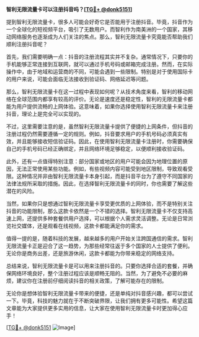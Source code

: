 **智利无限流量卡可以注册抖音吗？[[TG💪+ @donk5151](https://t.me/s/donk5151)]**

提到智利无限流量卡，很多人可能会好奇它是否能用于注册抖音。毕竟，抖音作为一个全球化的短视频平台，吸引了无数用户。而智利作为南美洲的一个国家，其移动网络服务也逐渐成为人们关注的焦点。那么，智利无限流量卡究竟能否帮助我们顺利注册抖音呢？

首先，我们需要明确一点：抖音的注册流程其实并不复杂。通常情况下，只要你的手机能够正常连接到互联网，就可以通过手机号码或邮箱完成注册。然而，在实际操作中，由于地域和运营商的不同，可能会遇到一些限制。特别是对于使用国际卡的用户来说，可能会面临无法接收到验证码、网络延迟等问题。

那么，智利无限流量卡在这一过程中表现如何呢？从技术角度来看，智利的移动网络在全球范围内都享有较高的评价。无论是速度还是稳定性，智利的无限流量卡都能为用户提供流畅的上网体验。这意味着，如果你选择使用智利无限流量卡来注册抖音，理论上是完全可以实现的。

不过，这里需要注意的是，虽然智利无限流量卡提供了便捷的上网条件，但抖音的注册过程仍然需要遵循一定的规则。例如，抖音要求用户的手机号码必须真实有效，并且能够接收短信验证码。因此，在使用智利无限流量卡注册时，你需要确保自己的手机号码已经正确绑定，并且网络环境足够稳定，以便顺利接收验证码。

此外，还有一点值得特别注意：部分国家或地区的用户可能会因为地理位置的原因，无法正常使用某些功能。例如，有些视频内容可能受到地区限制，导致观看受限。这种情况并非由智利无限流量卡本身引起，而是抖音平台为了遵守不同国家的法律法规所采取的措施。因此，在选择智利无限流量卡的同时，你也需要了解这些潜在的风险。

当然，如果你只是想通过智利无限流量卡享受更优质的上网体验，而不是特别关注抖音的功能限制，那么这款卡依然是一个不错的选择。智利无限流量卡不仅支持高速上网，还提供多种套餐供用户选择，可以根据个人需求灵活调整。无论是日常浏览社交媒体，还是观看在线视频，这款卡都能满足你的需求。

值得一提的是，随着科技的发展，越来越多的用户开始关注跨国通信的需求。智利无限流量卡正是迎合了这一趋势，为那些经常往返于多个国家的人士提供了便利。无论你是商务出差，还是旅游休闲，这款卡都能为你带来稳定的网络支持。

总结来说，智利无限流量卡是可以用来注册抖音的。只要你选择合适的套餐，并确保网络环境良好，整个注册过程应该是顺畅无阻的。当然，为了避免不必要的麻烦，建议你在注册前仔细阅读抖音的相关政策，了解可能存在的限制。

无论你是想体验智利无限流量卡带来的便捷，还是单纯对抖音感兴趣，都可以尝试一下。毕竟，科技的魅力就在于不断突破界限，让我们拥有更多可能性。希望这篇文章能为大家提供更多实用的信息，让大家在使用智利无限流量卡时更加得心应手！

[[TG💪+ @donk5151](https://t.me/s/donk5151) ![Image](https://i.postimg.cc/rwNCRYN7/Snipaste-2025-04-30-17-27-05.png)]